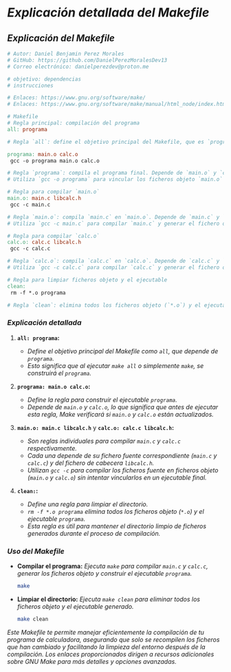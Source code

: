 # ***Explicación detallada del Makefile***

## ***Explicación del Makefile***

```makefile
# Autor: Daniel Benjamin Perez Morales
# GitHub: https://github.com/DanielPerezMoralesDev13
# Correo electrónico: danielperezdev@proton.me

# objetivo: dependencias
# instrucciones

# Enlaces: https://www.gnu.org/software/make/
# Enlaces: https://www.gnu.org/software/make/manual/html_node/index.html

# Makefile
# Regla principal: compilación del programa
all: programa

# Regla `all`: define el objetivo principal del Makefile, que es `programa`.

programa: main.o calc.o
 gcc -o programa main.o calc.o

# Regla `programa`: compila el programa final. Depende de `main.o` y `calc.o`.
# Utiliza `gcc -o programa` para vincular los ficheros objeto `main.o` y `calc.o` en un ejecutable llamado `programa`.

# Regla para compilar `main.o`
main.o: main.c libcalc.h
 gcc -c main.c

# Regla `main.o`: compila `main.c` en `main.o`. Depende de `main.c` y `libcalc.h`.
# Utiliza `gcc -c main.c` para compilar `main.c` y generar el fichero objeto `main.o`.

# Regla para compilar `calc.o`
calc.o: calc.c libcalc.h
 gcc -c calc.c

# Regla `calc.o`: compila `calc.c` en `calc.o`. Depende de `calc.c` y `libcalc.h`.
# Utiliza `gcc -c calc.c` para compilar `calc.c` y generar el fichero objeto `calc.o`.

# Regla para limpiar ficheros objeto y el ejecutable
clean:
 rm -f *.o programa

# Regla `clean`: elimina todos los ficheros objeto (`*.o`) y el ejecutable `programa`.
```

### ***Explicación detallada***

1. **`all: programa`:**
   - *Define el objetivo principal del Makefile como `all`, que depende de `programa`.*
   - *Esto significa que al ejecutar `make all` o simplemente `make`, se construirá el `programa`.*

2. **`programa: main.o calc.o`:**
   - *Define la regla para construir el ejecutable `programa`.*
   - *Depende de `main.o` y `calc.o`, lo que significa que antes de ejecutar esta regla, Make verificará si `main.o` y `calc.o` están actualizados.*

3. **`main.o: main.c libcalc.h`** y **`calc.o: calc.c libcalc.h`:**
   - *Son reglas individuales para compilar `main.c` y `calc.c` respectivamente.*
   - *Cada una depende de su fichero fuente correspondiente (`main.c` y `calc.c`) y del fichero de cabecera `libcalc.h`.*
   - *Utilizan `gcc -c` para compilar los ficheros fuente en ficheros objeto (`main.o` y `calc.o`) sin intentar vincularlos en un ejecutable final.*

4. **`clean:`:**
   - *Define una regla para limpiar el directorio.*
   - *`rm -f *.o programa` elimina todos los ficheros objeto (`*.o`) y el ejecutable `programa`.*
   - *Esta regla es útil para mantener el directorio limpio de ficheros generados durante el proceso de compilación.*

### ***Uso del Makefile***

- **Compilar el programa:** *Ejecuta `make` para compilar `main.c` y `calc.c`, generar los ficheros objeto y construir el ejecutable `programa`.*
  
  ```bash
  make
  ```

- **Limpiar el directorio:** *Ejecuta `make clean` para eliminar todos los ficheros objeto y el ejecutable generado.*
  
  ```bash
  make clean
  ```

*Este Makefile te permite manejar eficientemente la compilación de tu programa de calculadora, asegurando que solo se recompilen los ficheros que han cambiado y facilitando la limpieza del entorno después de la compilación. Los enlaces proporcionados dirigen a recursos adicionales sobre GNU Make para más detalles y opciones avanzadas.*
